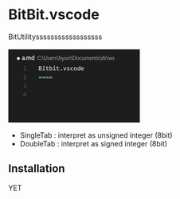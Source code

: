 BitBit.vscode
====

BitUtilityssssssssssssssssss<br>
<br>
![pre](prev.gif)
* SingleTab : interpret as unsigned integer (8bit)
* DoubleTab : interpret as signed integer (8bit) 

Installation
----
YET